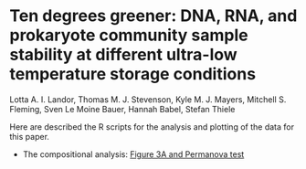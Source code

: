 # Ten degrees greener: DNA, RNA, and prokaryote community sample stability at different ultra-low temperature storage conditions

Lotta A. I. Landor, Thomas M. J. Stevenson, Kyle M. J. Mayers, Mitchell S. Fleming, Sven Le Moine Bauer, Hannah Babel, Stefan Thiele

Here are described the R scripts for the analysis and plotting of the data for this paper.

- The compositional analysis: [Figure 3A and Permanova test](CoDA-analysis.md) 
